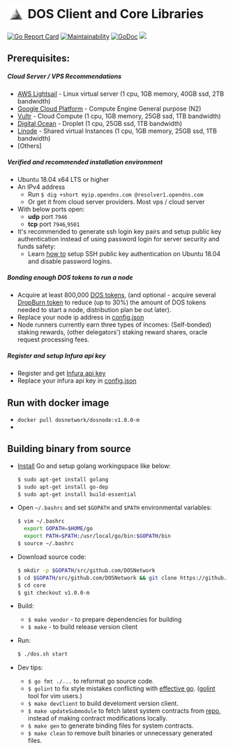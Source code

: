 # <img align="center" width=40 src="media/logo-white.jpg"> DOS Client and Core Libraries
[![Go Report Card](https://goreportcard.com/badge/github.com/DOSNetwork/core)](https://goreportcard.com/report/github.com/DOSNetwork/core)
[![Maintainability](https://api.codeclimate.com/v1/badges/a2eb5767f8984835fb3b/maintainability)](https://codeclimate.com/github/DOSNetwork/core/maintainability)
[![GoDoc](https://godoc.org/github.com/DOSNetwork/core?status.svg)](https://godoc.org/github.com/DOSNetwork/core)
[![](https://img.shields.io/static/v1.svg?label=chat&message=Telegram&color=brightgreen)](https://t.me/joinchat/KhcP5BQXgWLyojui9BCGfQ)


## Prerequisites:
##### Cloud Server / VPS Recommendations
- [AWS Lightsail](https://aws.amazon.com/lightsail/pricing) - Linux virtual server (1 cpu, 1GB memory, 40GB ssd, 2TB bandwidth)
- [Google Cloud Platform](https://cloud.google.com) - Compute Engine General purpose (N2)
- [Vultr](https://www.vultr.com/products/cloud-compute/) - Cloud Compute (1 cpu, 1GB memory, 25GB ssd, 1TB bandwidth)
- [Digital Ocean](https://www.digitalocean.com/products/droplets/) - Droplet (1 cpu, 25GB ssd, 1TB bandwidth)
- [Linode](https://www.linode.com/products/shared/) - Shared virtual Instances (1 cpu, 1GB memory, 25GB ssd, 1TB bandwidth)
- [Others]

##### Verified and recommended installation environment
- Ubuntu 18.04 x64 LTS or higher 
- An IPv4 address
  - Run `$ dig +short myip.opendns.com @resolver1.opendns.com`
  - Or get it from cloud server providers. Most vps / cloud server 
- With below ports open:
  - **udp** port `7946`
  - **tcp** port `7946`,`9501`
- It's recommended to generate ssh login key pairs and setup public key authentication instead of using password login for server security and funds safety:
  - Learn [how to](https://www.digitalocean.com/community/tutorials/how-to-set-up-ssh-keys-on-ubuntu-1604) setup SSH public key authentication on Ubuntu 18.04 and disable password logins.


##### Bonding enough DOS tokens to run a node
- Acquire at least 800,000 [DOS tokens](https://etherscan.io/address/0x70861e862e1ac0c96f853c8231826e469ead37b1), (and optional - acquire several [DropBurn token](https://etherscan.io/address/0x68423B3B0769c739D1fe4C398C3d91F0d646424f) to reduce (up to 30%) the amount of DOS tokens needed to start a node, distribution plan be out later).
- Replace your node ip address in [config.json](https://github.com/DOSNetwork/core/blob/master/config.json#L3)
- Node runners currently earn three types of incomes: (Self-bonded) staking rewards, (other delegators') staking reward shares, oracle request processing fees.


##### Register and setup Infura api key
- Register and get [Infura api key](https://ethereumico.io/knowledge-base/infura-api-key-guide/)
- Replace your infura api key in [config.json](https://github.com/DOSNetwork/core/blob/master/config.json#L11)



## Run with docker image
- `docker pull dosnetwork/dosnode:v1.0.0-m`
- 



## Building binary from source
- [Install](https://golang.org/doc/install) Go and setup golang workingspace like below:
    ```sh
    $ sudo apt-get install golang 
    $ sudo apt-get install go-dep 
    $ sudo apt-get install build-essential
    ```
    
- Open `~/.bashrc` and set `$GOPATH` and `$PATH` environmental variables:
    ```sh
    $ vim ~/.bashrc
      export GOPATH=$HOME/go
      export PATH=$PATH:/usr/local/go/bin:$GOPATH/bin
    $ source ~/.bashrc
    ```

- Download source code:
    ```sh
    $ mkdir -p $GOPATH/src/github.com/DOSNetwork
    $ cd $GOPATH/src/github.com/DOSNetwork && git clone https://github.com/DOSNetwork/core.git
    $ cd core
    $ git checkout v1.0.0-m
    ```

- Build:
  - `$ make vendor` - to prepare dependencies for building 
  - `$ make` - to build release version client

- Run:
    ```sh
    $ ./dos.sh start
    ```

- Dev tips:
  - `$ go fmt ./...` to reformat go source code.
  - `$ golint` to fix style mistakes conflicting with [effective go](https://golang.org/doc/effective_go.html). ([golint](https://github.com/golang/lint) tool for vim users.)
  - `$ make devClient` to build develoment version client.
  - `$ make updateSubmodule` to fetch latest system contracts from [repo](https://github.com/DOSNetwork/eth-contracts), instead of making contract modifications locally.
  - `$ make gen` to generate binding files for system contracts.
  - `$ make clean` to remove built binaries or unnecessary generated files.
